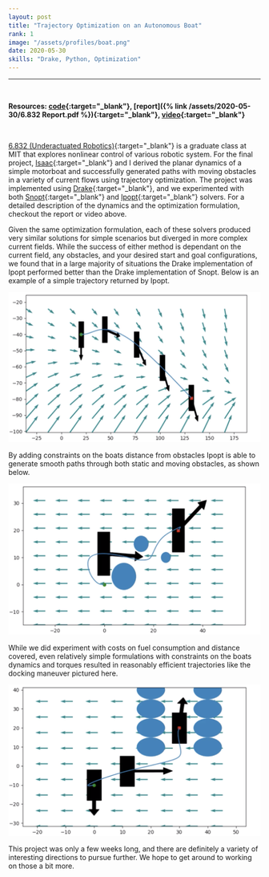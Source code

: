 ```yaml
---
layout: post
title: "Trajectory Optimization on an Autonomous Boat"
rank: 1
image: "/assets/profiles/boat.png"
date: 2020-05-30
skills: "Drake, Python, Optimization"
---
```


___

<p>&nbsp;</p>

**Resources: [code](https://github.com/echen9898/docking){:target="_blank"}, [report]({% link /assets/2020-05-30/6.832 Report.pdf %}){:target="_blank"}, [video](https://www.youtube.com/watch?v=8AD0oO6Yoag){:target="_blank"}**

<p>&nbsp;</p>

[6.832 (Underactuated Robotics)](http://underactuated.csail.mit.edu/Spring2020/index.html){:target="_blank"} is a graduate class at MIT that explores nonlinear control of various robotic system. For the final project, [Isaac](http://www.isaacperper.com/){:target="_blank"} and I derived the planar dynamics of a simple motorboat and successfully generated paths with moving obstacles in a variety of current flows using trajectory optimization. The project was implemented using [Drake](https://drake.mit.edu/){:target="_blank"}, and we experimented with both [Snopt](https://ccom.ucsd.edu/~optimizers/solvers/snopt/){:target="_blank"} and [Ipopt](https://github.com/coin-or/Ipopt){:target="_blank"} solvers. For a detailed description of the dynamics and the optimization formulation, checkout the report or video above.

Given the same optimization formulation, each of these solvers produced very similar solutions for simple scenarios but diverged in more complex current fields. While the success of either method is dependant on the current field, any obstacles, and your desired start and goal configurations, we found that in a large majority of situations the Drake implementation of Ipopt performed better than the Drake implementation of Snopt. Below is an example of a simple trajectory returned by Ipopt.

<img src="/assets/2020-05-30/whirlpool.png" alt="Whirlpool trajectory" class="center blog_post_body"> 

By adding constraints on the boats distance from obstacles Ipopt is able to generate smooth paths through both static and moving obstacles, as shown below.

<img src="/assets/2020-05-30/obstacles.png" alt="Trajectory with obstacles" class="center blog_post_body">

While we did experiment with costs on fuel consumption and distance covered, even relatively simple formulations with constraints on the boats dynamics and torques resulted in reasonably efficient trajectories like the docking maneuver pictured here.

<img src="/assets/2020-05-30/docking.png" alt="Docking maneuver" class="center blog_post_body">

This project was only a few weeks long, and there are definitely a variety of interesting directions to pursue further. We hope to get around to working on those a bit more.